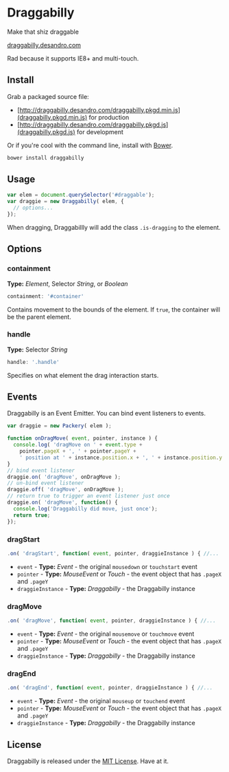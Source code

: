 # Draggabilly

<p class="tagline">Make that shiz draggable</p>

[draggabilly.desandro.com](http://draggabilly.desandro.com)

Rad because it supports IE8+ and multi-touch.

## Install

Grab a packaged source file:

+ [http://draggabilly.desandro.com/draggabilly.pkgd.min.js](draggabilly.pkgd.min.js) for production
+ [http://draggabilly.desandro.com/draggabilly.pkgd.js](draggabilly.pkgd.js) for development

Or if you're cool with the command line, install with [Bower](http://twitter.github.com/bower).

``` bash
bower install draggabilly
```

## Usage

``` js
var elem = document.querySelector('#draggable');
var draggie = new Draggabilly( elem, {
  // options...
});
```

When dragging, Draggabillly will add the class `.is-dragging` to the element.

## Options

### containment

**Type:** _Element_, Selector _String_, or _Boolean_

``` js
containment: '#container'
```

Contains movement to the bounds of the element. If `true`, the container will be the parent element.

### handle

**Type:** Selector _String_

``` js
handle: '.handle'
```

Specifies on what element the drag interaction starts.

## Events

Draggabilly is an Event Emitter. You can bind event listeners to events.

``` js
var draggie = new Packery( elem );

function onDragMove( event, pointer, instance ) {
  console.log( 'dragMove on ' + event.type +
    pointer.pageX + ', ' + pointer.pageY +
    ' position at ' + instance.position.x + ', ' + instance.position.y );
}
// bind event listener
draggie.on( 'dragMove', onDragMove );
// un-bind event listener
draggie.off( 'dragMove', onDragMove );
// return true to trigger an event listener just once
draggie.on( 'dragMove', function() {
  console.log('Draggabilly did move, just once');
  return true;
});
```

### dragStart

```js
.on( 'dragStart', function( event, pointer, draggieInstance ) { //...
```

+ `event` - **Type:** _Event_ - the original `mousedown` or `touchstart` event
+ `pointer` - **Type:** _MouseEvent_ or _Touch_ - the event object that has `.pageX` and `.pageY`
+ `draggieInstance` - **Type:** _Draggabilly_ - the Draggabilly instance

### dragMove

```js
.on( 'dragMove', function( event, pointer, draggieInstance ) { //...
```

+ `event` - **Type:** _Event_ - the original `mousemove` or `touchmove` event
+ `pointer` - **Type:** _MouseEvent_ or _Touch_ - the event object that has `.pageX` and `.pageY`
+ `draggieInstance` - **Type:** _Draggabilly_ - the Draggabilly instance

### dragEnd

```js
.on( 'dragEnd', function( event, pointer, draggieInstance ) { //...
```

+ `event` - **Type:** _Event_ - the original `mouseup` or `touchend` event
+ `pointer` - **Type:** _MouseEvent_ or _Touch_ - the event object that has `.pageX` and `.pageY`
+ `draggieInstance` - **Type:** _Draggabilly_ - the Draggabilly instance

## License

Draggabilly is released under the [MIT License](http://desandro.mit-license.org/). Have at it.
